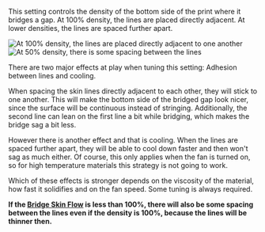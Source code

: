 This setting controls the density of the bottom side of the print where it bridges a gap. At 100% density, the lines are placed directly adjacent. At lower densities, the lines are spaced further apart.

![At 100% density, the lines are placed directly adjacent to one another](images/bridge_skin_density_100.png)
![At 50% density, there is some spacing between the lines](images/bridge_skin_density_50.png)

There are two major effects at play when tuning this setting: Adhesion between lines and cooling.

When spacing the skin lines directly adjacent to each other, they will stick to one another. This will make the bottom side of the bridged gap look nicer, since the surface will be continuous instead of stringing. Additionally, the second line can lean on the first line a bit while bridging, which makes the bridge sag a bit less.

However there is another effect and that is cooling. When the lines are spaced further apart, they will be able to cool down faster and then won't sag as much either. Of course, this only applies when the fan is turned on, so for high temperature materials this strategy is not going to work.

Which of these effects is stronger depends on the viscosity of the material, how fast it solidifies and on the fan speed. Some tuning is always required.

**If the [Bridge Skin Flow](bridge_skin_material_flow.md) is less than 100%, there will also be some spacing between the lines even if the density is 100%, because the lines will be thinner then.**